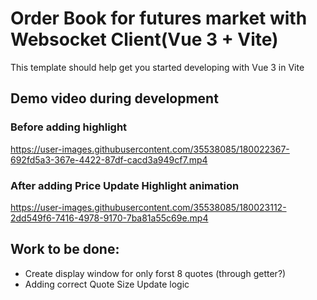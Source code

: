 # Order Book for futures market with Websocket Client(Vue 3 + Vite)

This template should help get you started developing with Vue 3 in Vite

## Demo video during development
### Before adding highlight
https://user-images.githubusercontent.com/35538085/180022367-692fd5a3-367e-4422-87df-cacd3a949cf7.mp4

### After adding Price Update Highlight animation
https://user-images.githubusercontent.com/35538085/180023112-2dd549f6-7416-4978-9170-7ba81a55c69e.mp4

## Work to be done:
* Create display window for only forst 8 quotes (through getter?)
* Adding correct Quote Size Update logic
